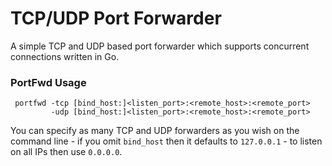 # TCP/UDP Port Forwarder

A simple TCP and UDP based port forwarder which supports concurrent connections written in Go.

### PortFwd Usage

```
 portfwd -tcp [bind_host:]<listen_port>:<remote_host>:<remote_port>
         -udp [bind_host:]<listen_port>:<remote_host>:<remote_port>
```

You can specify as many TCP and UDP forwarders as you wish on the command line - if you omit `bind_host` then it defaults to `127.0.0.1` - to listen on all IPs then use `0.0.0.0`.
